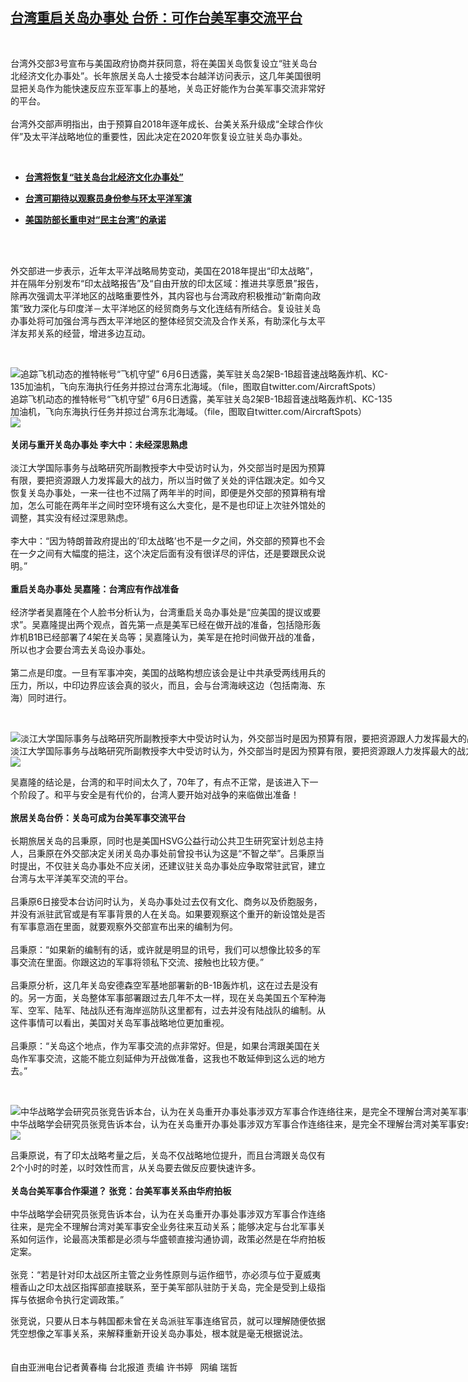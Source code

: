 <!--1594032521000-->
[台湾重启关岛办事处 台侨：可作台美军事交流平台](https://www.rfa.org/mandarin/yataibaodao/gangtai/hcm-07062020063858.html)
------

<p> </p><p>台湾外交部3号宣布与美国政府协商并获同意，将在美国关岛恢复设立“驻关岛台北经济文化办事处”。长年旅居关岛人士接受本台越洋访问表示，这几年美国很明显把关岛作为能快速反应东亚军事上的基地，关岛正好能作为台美军事交流非常好的平台。<br/> <br/> 台湾外交部声明指出，由于预算自2018年逐年成长、台美关系升级成“全球合作伙伴”及太平洋战略地位的重要性，因此决定在2020年恢复设立驻关岛办事处。</p><p> </p><ul><li><b><a class="external-link" href="http://www.rfa.org/mandarin/Xinwen/0-07032020154355.html">台湾将恢复“驻关岛台北经济文化办事处”</a></b></li></ul><ul><li><b><a class="external-link" href="http://www.rfa.org/mandarin/Xinwen/6-06272020152820.html">台湾可期待以观察员身份参与环太平洋军演</a></b></li></ul><ul><li><b><a class="external-link" href="http://www.rfa.org/mandarin/yataibaodao/gangtai/hx2-06162020124537.html">美国防部长重申对“民主台湾”的承诺 </a></b></li></ul><p><br/><br/></p><p>外交部进一步表示，近年太平洋战略局势变动，美国在2018年提出“印太战略”，并在隔年分别发布“印太战略报告”及“自由开放的印太区域：推进共享愿景”报告，除再次强调太平洋地区的战略重要性外，其内容也与台湾政府积极推动“新南向政策”致力深化与印度洋－太平洋地区的经贸商务与文化连结有所结合。复设驻关岛办事处将可加强台湾与西太平洋地区的整体经贸交流及合作关系，有助深化与太平洋友邦关系的经营，增进多边互动。</p><p> </p><p><div class="image-inline captioned" style="width:622px;"><div style="width:622px;"><img alt="追踪飞机动态的推特帐号“飞机守望” 6月6日透露，美军驻关岛2架B-1B超音速战略轰炸机、KC-135加油机，飞向东海执行任务并掠过台湾东北海域。（file，图取自twitter.com/AircraftSpots）" src="https://www.rfa.org/mandarin/yataibaodao/gangtai/hcm-07062020063858.html/57168aaa4e8c.jpeg" title="追踪飞机动态的推特帐号“飞机守望” 6月6日透露，美军驻关岛2架B-1B超音速战略轰炸机、KC-135加油机，飞向东海执行任务并掠过台湾东北海域。（file，图取自twitter.com/AircraftSpots）"/></div><div class="image-caption"><span style="width:622px;">追踪飞机动态的推特帐号“飞机守望” 6月6日透露，美军驻关岛2架B-1B超音速战略轰炸机、KC-135加油机，飞向东海执行任务并掠过台湾东北海域。（file，图取自twitter.com/AircraftSpots）</span><span class="copyright"> </span></div><div id="zoomattribute"><a class="single_image" href="/mandarin/yataibaodao/gangtai/hcm-07062020063858.html/57168aaa4e8c.jpeg" title="追踪飞机动态的推特帐号“飞机守望” 6月6日透露，美军驻关岛2架B-1B超音速战略轰炸机、KC-135加油机，飞向东海执行任务并掠过台湾东北海域。（file，图取自twitter.com/AircraftSpots）"><img src="/rfa_resources/graphics/icon-zoom.png"/></a></div></div> <br/> <b>关闭与重开关岛办事处 李大中：未经深思熟虑</b><br/> <br/> 淡江大学国际事务与战略研究所副教授李大中受访时认为，外交部当时是因为预算有限，要把资源跟人力发挥最大的战力，所以当时做了关处的评估跟决定。如今又恢复关岛办事处，一来一往也不过隔了两年半的时间，即便是外交部的预算稍有增加，怎么可能在两年半之间时空环境有这么大变化，是不是也印证上次驻外馆处的调整，其实没有经过深思熟虑。<br/> <br/> 李大中：“因为特朗普政府提出的’印太战略’也不是一夕之间，外交部的预算也不会在一夕之间有大幅度的挹注，这个决定后面有没有很详尽的评估，还是要跟民众说明。”<br/> <br/> <b>重启关岛办事处 吴嘉隆：台湾应有作战准备</b><br/> <br/> 经济学者吴嘉隆在个人脸书分析认为，台湾重启关岛办事处是“应美国的提议或要求”。吴嘉隆提出两个观点，首先第一点是美军已经在做开战的准备，包括隐形轰炸机B1B已经部署了4架在关岛等；吴嘉隆认为，美军是在抢时间做开战的准备，所以也才会要台湾去关岛设办事处。<br/> <br/> 第二点是印度。一旦有军事冲突，美国的战略构想应该会是让中共承受两线用兵的压力，所以，中印边界应该会真的驳火，而且，会与台湾海峡这边（包括南海、东海）同时进行。</p><p> </p><p><div class="image-inline captioned" style="width:1500px;"><div style="width:1500px;"><img alt="淡江大学国际事务与战略研究所副教授李大中受访时认为，外交部当时是因为预算有限，要把资源跟人力发挥最大的战力，所以当时做了关处的评估跟决定。（推特图片）" src="https://www.rfa.org/mandarin/yataibaodao/gangtai/hcm-07062020063858.html/LDZ.jpg" title="淡江大学国际事务与战略研究所副教授李大中受访时认为，外交部当时是因为预算有限，要把资源跟人力发挥最大的战力，所以当时做了关处的评估跟决定。（推特图片）"/></div><div class="image-caption"><span style="width:1500px;">淡江大学国际事务与战略研究所副教授李大中受访时认为，外交部当时是因为预算有限，要把资源跟人力发挥最大的战力，所以当时做了关处的评估跟决定。（推特图片）</span><span class="copyright"> </span></div><div id="zoomattribute"><a class="single_image" href="/mandarin/yataibaodao/gangtai/hcm-07062020063858.html/LDZ.jpg" title="淡江大学国际事务与战略研究所副教授李大中受访时认为，外交部当时是因为预算有限，要把资源跟人力发挥最大的战力，所以当时做了关处的评估跟决定。（推特图片）"><img src="/rfa_resources/graphics/icon-zoom.png"/></a></div></div></p><p>吴嘉隆的结论是，台湾的和平时间太久了，70年了，有点不正常，是该进入下一个阶段了。和平与安全是有代价的，台湾人要开始对战争的来临做出准备！<br/> <br/> <b>旅居关岛台侨：关岛可成为台美军事交流平台</b><br/> <br/> 长期旅居关岛的吕秉原，同时也是美国HSVG公益行动公共卫生研究室计划总主持人，吕秉原在外交部决定关闭关岛办事处前曾投书认为这是“不智之举”。吕秉原当时提出，不仅驻关岛办事处不应关闭，还建议驻关岛办事处应争取常驻武官，建立台湾与太平洋美军交流的平台。<br/> <br/> 吕秉原6日接受本台访问时认为，关岛办事处过去仅有文化、商务以及侨胞服务，并没有派驻武官或是有军事背景的人在关岛。如果要观察这个重开的新设馆处是否有军事意涵在里面，就要观察外交部宣布出来的编制为何。<br/> <br/> 吕秉原：“如果新的编制有的话，或许就是明显的讯号，我们可以想像比较多的军事交流在里面。你跟这边的军事将领私下交流、接触也比较方便。”<br/> <br/> 吕秉原分析，这几年关岛安德森空军基地部署新的B-1B轰炸机，这在过去是没有的。另一方面，关岛整体军事部署跟过去几年不太一样，现在关岛美国五个军种海军、空军、陆军、陆战队还有海岸巡防队这里都有，过去并没有陆战队的编制。从这件事情可以看出，美国对关岛军事战略地位更加重视。<br/> <br/> 吕秉原：“关岛这个地点，作为军事交流的点非常好。但是，如果台湾跟美国在关岛作军事交流，这能不能立刻延伸为开战做准备，这我也不敢延伸到这么远的地方去。”</p><p> </p><p><div class="image-inline captioned" style="width:2500px;"><div style="width:2500px;"><img alt="中华战略学会研究员张竞告诉本台，认为在关岛重开办事处事涉双方军事合作连络往来，是完全不理解台湾对美军事安全业务往来互动关系。（RFA/资料照）" src="https://www.rfa.org/mandarin/yataibaodao/gangtai/hcm-07062020063858.html/b6b635e386f148bad.jpg" title="中华战略学会研究员张竞告诉本台，认为在关岛重开办事处事涉双方军事合作连络往来，是完全不理解台湾对美军事安全业务往来互动关系。（RFA/资料照）"/></div><div class="image-caption"><span style="width:2500px;">中华战略学会研究员张竞告诉本台，认为在关岛重开办事处事涉双方军事合作连络往来，是完全不理解台湾对美军事安全业务往来互动关系。（RFA/资料照）</span><span class="copyright"> </span></div><div id="zoomattribute"><a class="single_image" href="/mandarin/yataibaodao/gangtai/hcm-07062020063858.html/b6b635e386f148bad.jpg" title="中华战略学会研究员张竞告诉本台，认为在关岛重开办事处事涉双方军事合作连络往来，是完全不理解台湾对美军事安全业务往来互动关系。（RFA/资料照）"><img src="/rfa_resources/graphics/icon-zoom.png"/></a></div></div></p><p>吕秉原说，有了印太战略考量之后，关岛不仅战略地位提升，而且台湾跟关岛仅有2个小时的时差，以时效性而言，从关岛要去做反应要快速许多。<br/> <br/> <b>关岛台美军事合作渠道？ 张竞：台美军事关系由华府拍板</b><br/> <br/> 中华战略学会研究员张竞告诉本台，认为在关岛重开办事处事涉双方军事合作连络往来，是完全不理解台湾对美军事安全业务往来互动关系；能够决定与台北军事关系如何运作，论最高决策都是必须与华盛顿直接沟通协调，政策必然是在华府拍板定案。<br/> <br/> 张竞：“若是针对印太战区所主管之业务性原则与运作细节，亦必须与位于夏威夷檀香山之印太战区指挥部直接联系，至于美军部队驻防于关岛，完全是受到上级指挥与依据命令执行定调政策。”</p><p>张竞说，只要从日本与韩国都未曾在关岛派驻军事连络官员，就可以理解随便依据凭空想像之军事关系，来解释重新开设关岛办事处，根本就是毫无根据说法。<br/> <br/> <br/> 自由亚洲电台记者黄春梅 台北报道 责编 许书婷   网编 瑞哲</p>
